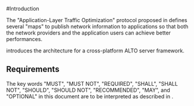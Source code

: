 
#Introduction

The "Application-Layer Traffic Optimization" protocol proposed in [](#RFC7285)
defines several "maps" to publish network information to applications so that
both the network providers and the application users can achieve better
performances.

[](#framework-design) introduces the architecture for a cross-platform ALTO
server framework.

## Requirements

The key words "MUST", "MUST NOT", "REQUIRED", "SHALL", "SHALL NOT", "SHOULD",
"SHOULD NOT", "RECOMMENDED", "MAY", and "OPTIONAL" in this document are to be
interpreted as described in [](#RFC2119).
